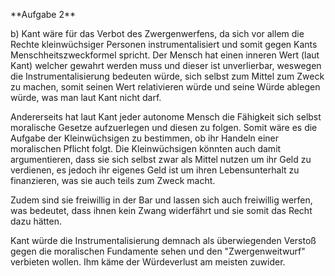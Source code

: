 \*\*Aufgabe 2\*\*



b) Kant wäre für das Verbot des Zwergenwerfens, da sich vor allem die Rechte kleinwüchsiger Personen instrumentalisiert und somit gegen Kants Menschheitszweckformel spricht. Der Mensch hat einen inneren Wert (laut Kant) welcher gewahrt werden muss und dieser ist unverlierbar, weswegen die Instrumentalisierung bedeuten würde, sich selbst zum Mittel zum Zweck zu machen, somit seinen Wert relativieren würde und seine Würde ablegen würde, was man laut Kant nicht darf.

Andererseits hat laut Kant jeder autonome Mensch die Fähigkeit sich selbst moralische Gesetze aufzuerlegen und diesen zu folgen. Somit wäre es die Aufgabe der Kleinwüchsigen zu bestimmen, ob ihr Handeln einer moralischen Pflicht folgt. Die Kleinwüchsigen könnten auch damit argumentieren, dass sie sich selbst zwar als Mittel nutzen um ihr Geld zu verdienen, es jedoch ihr eigenes Geld ist um ihren Lebensunterhalt zu finanzieren, was sie auch teils zum Zweck macht.

Zudem sind sie freiwillig in der Bar und lassen sich auch freiwillig werfen, was bedeutet, dass ihnen kein Zwang widerfährt und sie somit das Recht dazu hätten.

Kant würde die Instrumentalisierung demnach als überwiegenden Verstoß gegen die moralischen Fundamente sehen und den "Zwergenweitwurf" verbieten wollen. Ihm käme der Würdeverlust am meisten zuwider.

